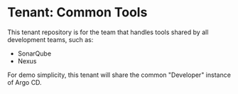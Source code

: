 # Tenant: Common Tools

This tenant repository is for the team that handles tools shared by all development teams, such as:

* SonarQube
* Nexus

For demo simplicity, this tenant will share the common "Developer" instance of Argo CD.